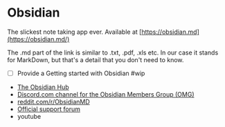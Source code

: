 # Obsidian 

The slickest note taking app ever.  Available at [https://obsidian.md](https://obsidian.md/)

The .md part of the link is similar to .txt, .pdf, .xls etc.  In our case it stands for MarkDown, but that's a detail that you don't need to know.

- [ ] Provide a Getting started with Obsidian #wip 
- [The Obsidian Hub](https://publish.obsidian.md/hub/00+-+Start+here)
- [Discord.com channel for the Obsidian Members Group (OMG)](https://discord.com/channels/686053708261228577/768110674060509245)
- [reddit.com/r/ObsidianMD](https://www.reddit.com/r/ObsidianMD/)
- [Official support forum](https://forum.obsidian.md/)
- youtube
